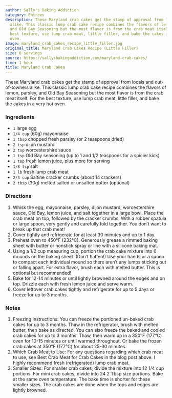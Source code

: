 ```yaml
---
author: Sally's Baking Addiction
category: Entrees
description: These Maryland crab cakes get the stamp of approval from locals and out-of-towners
  alike. This classic lump crab cake recipe combines the flavors of lemon, parsley,
  and Old Bay Seasoning but the most flavor is from the crab meat itself. For the
  best texture, use lump crab meat, little filler, and bake the cakes in a very hot
  oven.
image: maryland_crab_cakes_recipe_little_filler.jpg
original_title: Maryland Crab Cakes Recipe (Little Filler)
size: 6 servings
source: https://sallysbakingaddiction.com/maryland-crab-cakes/
time: 1 hour
title: Maryland Crab Cakes
---
```

These Maryland crab cakes get the stamp of approval from locals and out-of-towners alike. This classic lump crab cake recipe combines the flavors of lemon, parsley, and Old Bay Seasoning but the most flavor is from the crab meat itself. For the best texture, use lump crab meat, little filler, and bake the cakes in a very hot oven.

### Ingredients

* `1` large egg
* `1/4 cup` (60g) mayonnaise
* `1 tbsp` chopped fresh parsley (or 2 teaspoons dried)
* `2 tsp` dijon mustard
* `2 tsp` worcestershire sauce
* `1 tsp` Old Bay seasoning (up to 1 and 1/2 teaspoons for a spicier kick)
* `1 tsp` fresh lemon juice, plus more for serving
* `1/8 tsp` salt
* `1 lb` fresh lump crab meat
* `2/3 cup` Saltine cracker crumbs (about 14 crackers)
* `2 tbsp` (30g) melted salted or unsalted butter (optional)

### Directions

1. Whisk the egg, mayonnaise, parsley, dijon mustard, worcestershire sauce, Old Bay, lemon juice, and salt together in a large bowl. Place the crab meat on top, followed by the cracker crumbs. With a rubber spatula or large spoon, very gently and carefully fold together. You don’t want to break up that crab meat!
2. Cover tightly and refrigerate for at least 30 minutes and up to 1 day.
3. Preheat oven to 450°F (232°C). Generously grease a rimmed baking sheet with butter or nonstick spray or line with a silicone baking mat.
4. Using a 1/2 cup measuring cup, portion the crab cake mixture into 6 mounds on the baking sheet. (Don’t flatten!) Use your hands or a spoon to compact each individual mound so there aren’t any lumps sticking out or falling apart. For extra flavor, brush each with melted butter. This is optional but recommended!
5. Bake for 12-14 minutes or until lightly browned around the edges and on top. Drizzle each with fresh lemon juice and serve warm.
6. Cover leftover crab cakes tightly and refrigerate for up to 5 days or freeze for up to 3 months.

### Notes

1. Freezing Instructions: You can freeze the portioned un-baked crab cakes for up to 3 months. Thaw in the refrigerator, brush with melted butter, then bake as directed. You can also freeze the baked and cooled crab cakes for up to 3 months. Thaw, then warm up in a 350°F (177°C) oven for 10-15 minutes or until warmed throughout. Or bake the frozen crab cakes at 350°F (177°C) for about 25-30 minutes.
2. Which Crab Meat to Use: For any questions regarding which crab meat to use, see Best Crab Meat for Crab Cakes in the blog post above. I highly recommend fresh (refrigerated) lump crab meat.
3. Smaller Sizes: For smaller crab cakes, divide the mixture into 12 1/4 cup portions. For mini crab cakes, divide into 24 2 Tbsp size portions. Bake at the same oven temperature. The bake time is shorter for these smaller sizes. The crab cakes are done when the tops and edges are lightly browned.